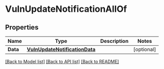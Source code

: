 # VulnUpdateNotificationAllOf

## Properties

Name | Type | Description | Notes
------------ | ------------- | ------------- | -------------
**Data** | [**VulnUpdateNotificationData**](VulnUpdateNotificationData.md) |  | [optional] 

[[Back to Model list]](../README.md#documentation-for-models) [[Back to API list]](../README.md#documentation-for-api-endpoints) [[Back to README]](../README.md)


